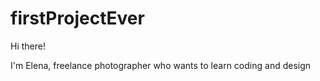 # firstProjectEver

Hi there!

I'm Elena, freelance photographer who wants to learn coding and design 

